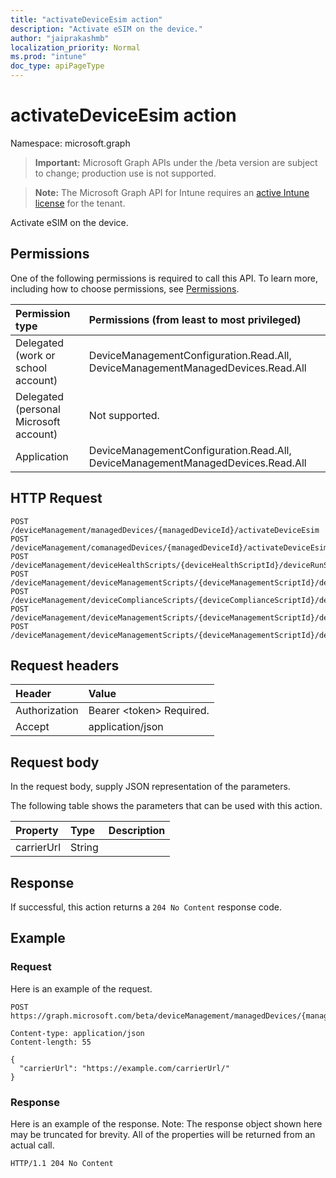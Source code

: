 ```yaml
---
title: "activateDeviceEsim action"
description: "Activate eSIM on the device."
author: "jaiprakashmb"
localization_priority: Normal
ms.prod: "intune"
doc_type: apiPageType
---
```


# activateDeviceEsim action

Namespace: microsoft.graph

> **Important:** Microsoft Graph APIs under the /beta version are subject to change; production use is not supported.

> **Note:** The Microsoft Graph API for Intune requires an [active Intune license](https://go.microsoft.com/fwlink/?linkid=839381) for the tenant.

Activate eSIM on the device.

## Permissions
One of the following permissions is required to call this API. To learn more, including how to choose permissions, see [Permissions](/graph/permissions-reference).

|Permission type|Permissions (from least to most privileged)|
|:---|:---|
|Delegated (work or school account)|DeviceManagementConfiguration.Read.All, DeviceManagementManagedDevices.Read.All|
|Delegated (personal Microsoft account)|Not supported.|
|Application|DeviceManagementConfiguration.Read.All, DeviceManagementManagedDevices.Read.All|

## HTTP Request
<!-- {
  "blockType": "ignored"
}
-->
``` http
POST /deviceManagement/managedDevices/{managedDeviceId}/activateDeviceEsim
POST /deviceManagement/comanagedDevices/{managedDeviceId}/activateDeviceEsim
POST /deviceManagement/deviceHealthScripts/{deviceHealthScriptId}/deviceRunStates/{deviceHealthScriptDeviceStateId}/managedDevice/activateDeviceEsim
POST /deviceManagement/deviceManagementScripts/{deviceManagementScriptId}/deviceRunStates/{deviceManagementScriptDeviceStateId}/managedDevice/activateDeviceEsim
POST /deviceManagement/deviceComplianceScripts/{deviceComplianceScriptId}/deviceRunStates/{deviceComplianceScriptDeviceStateId}/managedDevice/activateDeviceEsim
POST /deviceManagement/deviceManagementScripts/{deviceManagementScriptId}/deviceRunStates/{deviceManagementScriptDeviceStateId}/managedDevice/users/{userId}/managedDevices/{managedDeviceId}/activateDeviceEsim
POST /deviceManagement/deviceManagementScripts/{deviceManagementScriptId}/deviceRunStates/{deviceManagementScriptDeviceStateId}/managedDevice/detectedApps/{detectedAppId}/managedDevices/{managedDeviceId}/activateDeviceEsim
```

## Request headers
|Header|Value|
|:---|:---|
|Authorization|Bearer &lt;token&gt; Required.|
|Accept|application/json|

## Request body
In the request body, supply JSON representation of the parameters.

The following table shows the parameters that can be used with this action.

|Property|Type|Description|
|:---|:---|:---|
|carrierUrl|String||



## Response
If successful, this action returns a `204 No Content` response code.

## Example

### Request
Here is an example of the request.
``` http
POST https://graph.microsoft.com/beta/deviceManagement/managedDevices/{managedDeviceId}/activateDeviceEsim

Content-type: application/json
Content-length: 55

{
  "carrierUrl": "https://example.com/carrierUrl/"
}
```

### Response
Here is an example of the response. Note: The response object shown here may be truncated for brevity. All of the properties will be returned from an actual call.
``` http
HTTP/1.1 204 No Content
```
